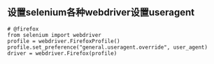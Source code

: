 ## 设置selenium各种webdriver设置useragent
```
# @firefox
from selenium import webdriver
profile = webdriver.FirefoxProfile()
profile.set_preference("general.useragent.override", user_agent)
driver = webdriver.Firefox(profile)
```
